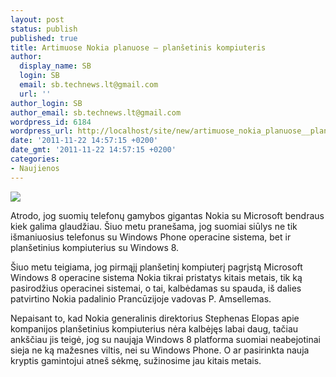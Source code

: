 ```yaml
---
layout: post
status: publish
published: true
title: Artimuose Nokia planuose – planšetinis kompiuteris
author:
  display_name: SB
  login: SB
  email: sb.technews.lt@gmail.com
  url: ''
author_login: SB
author_email: sb.technews.lt@gmail.com
wordpress_id: 6184
wordpress_url: http://localhost/site/new/artimuose_nokia_planuose__plansetinis_kompiuteris/
date: '2011-11-22 14:57:15 +0200'
date_gmt: '2011-11-22 14:57:15 +0200'
categories:
- Naujienos
---
```

<div class="imgright"><img src="http://technews.lt/upload/Windows-8-tablet-PC-mock-up-not-real.jpg"  /></div>
<p>Atrodo, jog suomių telefonų gamybos gigantas Nokia su Microsoft bendraus kiek galima glaudžiau. Šiuo metu pranešama, jog suomiai siūlys ne tik išmaniuosius telefonus su Windows Phone operacine sistema, bet ir planšetinius kompiuterius su Windows 8.</p>
<p>Šiuo metu teigiama, jog pirmąjį planšetinį kompiuterį pagrįstą Microsoft Windows 8 operacine sistema Nokia tikrai pristatys kitais metais, tik ką pasirodžius operacinei sistemai, o tai, kalbėdamas su spauda, iš dalies patvirtino Nokia padalinio Prancūzijoje vadovas P. Amsellemas.</p>
<p>Nepaisant to, kad Nokia generalinis direktorius Stephenas Elopas apie kompanijos planšetinius kompiuterius nėra kalbėjęs labai daug, tačiau ankščiau jis teigė, jog su naująja Windows 8 platforma suomiai neabejotinai sieja ne ką mažesnes viltis, nei su Windows Phone. O ar pasirinkta nauja kryptis gamintojui atneš sėkmę, sužinosime jau kitais metais.</p>

